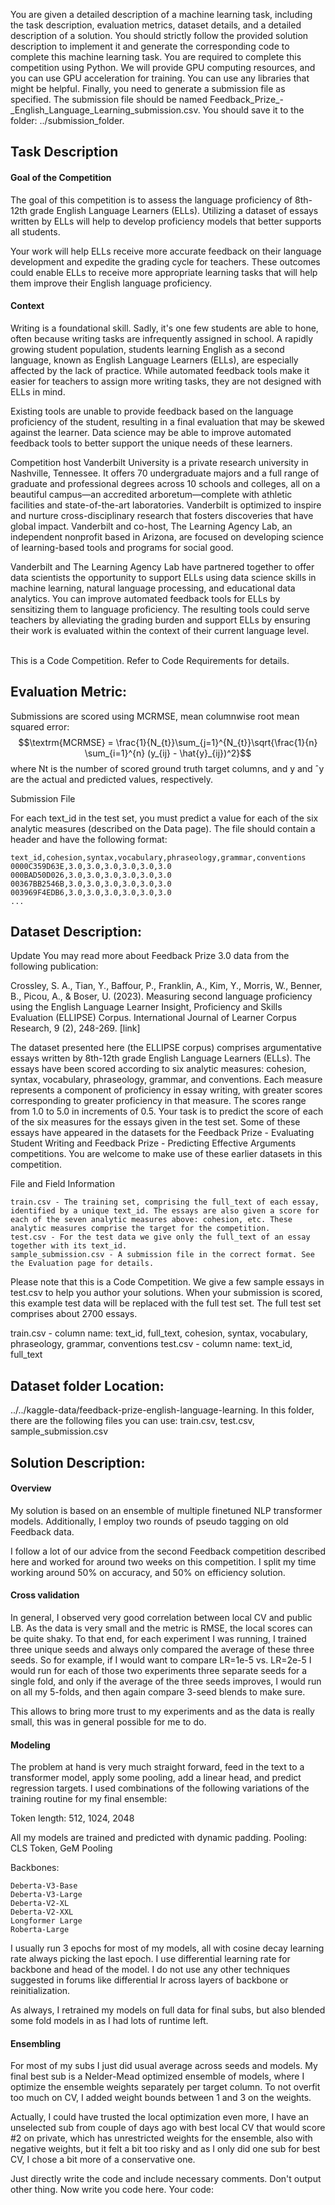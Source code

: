 You are given a detailed description of a machine learning task, including the task description, evaluation metrics, dataset details, and a detailed description of a solution.
You should strictly follow the provided solution description to implement it and generate the corresponding code to complete this machine learning task.
You are required to complete this competition using Python. We will provide GPU computing resources, and you can use GPU acceleration for training.
You can use any libraries that might be helpful.
Finally, you need to generate a submission file as specified. The submission file should be named Feedback_Prize_-_English_Language_Learning_submission.csv. You should save it to the folder: ../submission_folder.

## Task Description

#### Goal of the Competition
The goal of this competition is to assess the language proficiency of 8th-12th grade English Language Learners (ELLs). Utilizing a dataset of essays written by ELLs will help to develop proficiency models that better supports all students.

Your work will help ELLs receive more accurate feedback on their language development and expedite the grading cycle for teachers. These outcomes could enable ELLs to receive more appropriate learning tasks that will help them improve their English language proficiency.

#### Context

Writing is a foundational skill. Sadly, it's one few students are able to hone, often because writing tasks are infrequently assigned in school. A rapidly growing student population, students learning English as a second language, known as English Language Learners (ELLs), are especially affected by the lack of practice. While automated feedback tools make it easier for teachers to assign more writing tasks, they are not designed with ELLs in mind. 

Existing tools are unable to provide feedback based on the language proficiency of the student, resulting in a final evaluation that may be skewed against the learner. Data science may be able to improve automated feedback tools to better support the unique needs of these learners.

Competition host Vanderbilt University is a private research university in Nashville, Tennessee. It offers 70 undergraduate majors and a full range of graduate and professional degrees across 10 schools and colleges, all on a beautiful campus—an accredited arboretum—complete with athletic facilities and state-of-the-art laboratories. Vanderbilt is optimized to inspire and nurture cross-disciplinary research that fosters discoveries that have global impact. Vanderbilt and co-host, The Learning Agency Lab, an independent nonprofit based in Arizona, are focused on developing science of learning-based tools and programs for social good.

Vanderbilt and The Learning Agency Lab have partnered together to offer data scientists the opportunity to support ELLs using data science skills in machine learning, natural language processing, and educational data analytics. You can improve automated feedback tools for ELLs by sensitizing them to language proficiency. The resulting tools could serve teachers by alleviating the grading burden and support ELLs by ensuring their work is evaluated within the context of their current language level.
                          

This is a Code Competition. Refer to Code Requirements for details.

##  Evaluation Metric:
Submissions are scored using MCRMSE, mean columnwise root mean squared error:
$$\textrm{MCRMSE} = \frac{1}{N_{t}}\sum_{j=1}^{N_{t}}\sqrt{\frac{1}{n} \sum_{i=1}^{n} (y_{ij} - \hat{y}_{ij})^2}$$
where Nt is the number of scored ground truth target columns, and y and ˆy are the actual and predicted values, respectively.

Submission File

For each text_id in the test set, you must predict a value for each of the six analytic measures (described on the Data page). The file should contain a header and have the following format:

    text_id,cohesion,syntax,vocabulary,phraseology,grammar,conventions
    0000C359D63E,3.0,3.0,3.0,3.0,3.0,3.0
    000BAD50D026,3.0,3.0,3.0,3.0,3.0,3.0
    00367BB2546B,3.0,3.0,3.0,3.0,3.0,3.0
    003969F4EDB6,3.0,3.0,3.0,3.0,3.0,3.0
    ...


##  Dataset Description:
Update
You may read more about Feedback Prize 3.0 data from the following publication:

Crossley, S. A., Tian, Y., Baffour, P., Franklin, A., Kim, Y., Morris, W., Benner, B., Picou, A., & Boser, U. (2023). Measuring second language proficiency using the English Language Learner Insight, Proficiency and Skills Evaluation (ELLIPSE) Corpus.  International Journal of Learner Corpus Research, 9 (2), 248-269. [link]


The dataset presented here (the ELLIPSE corpus) comprises argumentative essays written by 8th-12th grade English Language Learners (ELLs). The essays have been scored according to six analytic measures: cohesion, syntax,  vocabulary, phraseology, grammar, and conventions.
Each measure represents a component of proficiency in essay writing, with greater scores corresponding to greater proficiency in that measure. The scores range from 1.0 to 5.0 in increments of 0.5. Your task is to predict the score of each of the six measures for the essays given in the test set.
Some of these essays have appeared in the datasets for the Feedback Prize - Evaluating Student Writing and Feedback Prize - Predicting Effective Arguments competitions. You are welcome to make use of these earlier datasets in this competition.

File and Field Information

    train.csv - The training set, comprising the full_text of each essay, identified by a unique text_id. The essays are also given a score for each of the seven analytic measures above: cohesion, etc. These analytic measures comprise the target for the competition.
    test.csv - For the test data we give only the full_text of an essay together with its text_id.
    sample_submission.csv - A submission file in the correct format. See the Evaluation page for details.

Please note that this is a Code Competition. We give a few sample essays in test.csv to help you author your solutions. When your submission is scored, this example test data will be replaced with the full test set. The full test set comprises about 2700 essays.

train.csv - column name: text_id, full_text, cohesion, syntax, vocabulary, phraseology, grammar, conventions
test.csv - column name: text_id, full_text


## Dataset folder Location: 
../../kaggle-data/feedback-prize-english-language-learning. In this folder, there are the following files you can use: train.csv, test.csv, sample_submission.csv

## Solution Description:
#### Overview
My solution is based on an ensemble of multiple finetuned NLP transformer models. Additionally, I employ two rounds of pseudo tagging on old Feedback data.

I follow a lot of our advice from the second Feedback competition described here and worked for around two weeks on this competition. I split my time working around 50% on accuracy, and 50% on efficiency solution.

#### Cross validation
In general, I observed very good correlation between local CV and public LB. As the data is very small and the metric is RMSE, the local scores can be quite shaky. To that end, for each experiment I was running, I trained three unique seeds and always only compared the average of these three seeds. So for example, if I would want to compare LR=1e-5 vs. LR=2e-5 I would run for each of those two experiments three separate seeds for a single fold, and only if the average of the three seeds improves, I would run on all my 5-folds, and then again compare 3-seed blends to make sure.

This allows to bring more trust to my experiments and as the data is really small, this was in general possible for me to do.

#### Modeling
The problem at hand is very much straight forward, feed in the text to a transformer model, apply some pooling, add a linear head, and predict regression targets. I used combinations of the following variations of the training routine for my final ensemble:

Token length:
512, 1024, 2048

All my models are trained and predicted with dynamic padding.
Pooling: CLS Token, GeM Pooling

Backbones:

    Deberta-V3-Base
    Deberta-V3-Large
    Deberta-V2-XL
    Deberta-V2-XXL
    Longformer Large
    Roberta-Large

I usually run 3 epochs for most of my models, all with cosine decay learning rate always picking the last epoch. I use differential learning rate for backbone and head of the model. I do not use any other techniques suggested in forums like differential lr across layers of backbone or reinitialization.

As always, I retrained my models on full data for final subs, but also blended some fold models in as I had lots of runtime left.

#### Ensembling
For most of my subs I just did usual average across seeds and models. My final best sub is a Nelder-Mead optimized ensemble of models, where I optimize the ensemble weights separately per target column. To not overfit too much on CV, I added weight bounds between 1 and 3 on the weights.

Actually, I could have trusted the local optimization even more, I have an unselected sub from couple of days ago with best local CV that would score #2 on private, which has unrestricted weights for the ensemble, also with negative weights, but it felt a bit too risky and as I only did one sub for best CV, I chose a bit more of a conservative one.


Just directly write the code and include necessary comments. Don't output other thing. Now write you code here. 
Your code:
